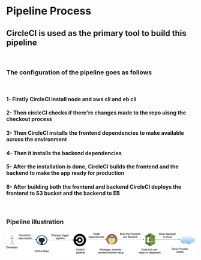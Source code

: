 # Pipeline Process

## CircleCI is used as the primary tool to build this pipeline

<br>

### The configuration of the pipeline goes as follows

<br>

#### 1- Firstly CircleCI install node and aws cli and eb cli

#### 2- Then circleCI checks if there're changes made to the repo uisng the checkout process

#### 3- Then CircleCI installs the frontend dependencies to make available across the environment

#### 4- Then it installs the backend dependencies

#### 5- After the installation is done, CircleCI builds the frontend and the backend to make the app ready for production

#### 6- After building both the frontend and backend CircleCI deploys the frontend to S3 bucket and the backend to EB

<br>

### Pipeline illustration

![pipeline-diagram](./pipeline.png)
